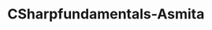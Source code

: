 # CSharpfundamentals-Asmita

<!-- assignment -->
<!-- 1. Print following patterns on console:
#
##
###
####
#####

1
12
123
1234
12345
123456

    #
   ###
  #####
 #######
######### -->



